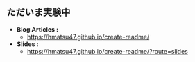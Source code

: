 ## ただいま実験中

- **Blog Articles :**
  - https://hmatsu47.github.io/create-readme/
- **Slides :**
  - https://hmatsu47.github.io/create-readme/?route=slides

